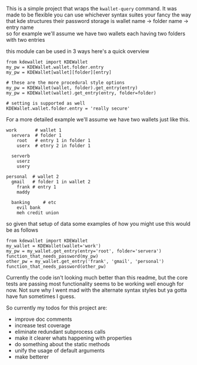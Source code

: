 This is a simple project that wraps the `kwallet-query` command.
It was made to be flexible you can use whichever syntax suites your fancy
the way that kde structures their password storage is
wallet name -> folder name -> entry name  
so for example we'll assume we have two wallets each having two folders with two entries  


this module can be used in 3 ways here's a quick overview
```
from kdewallet import KDEWallet
my_pw = KDEWallet.wallet.folder.entry
my_pw = KDEWallet[wallet][folder][entry]

# these are the more procedural style options
my_pw = KDEWallet(wallet, folder).get_entry(entry)
my_pw = KDEWallet(wallet).get_entry(entry, folder=folder)

# setting is supported as well
KDEWallet.wallet.folder.entry = 'really secure'
```

For a more detailed example we'll assume we have two wallets just like this.
```
work       # wallet 1
  servera  # folder 1
    root   # entry 1 in folder 1
    userx  # etnry 2 in folder 1

  serverb
    userz
    usery

personal  # wallet 2
  gmail   # folder 1 in wallet 2
    frank # entry 1  
    maddy

  banking     # etc
    evil bank
    meh credit union
```

so given that setup of data some examples of how you might use this would be as follows
```
from kdewallet import KDEWallet
my_wallet = KDEWallet(wallet='work')
my_pw = my_wallet.get_entry(entry='root', folder='servera')
function_that_needs_password(my_pw)
other_pw = my_wallet.get_entry('frank', 'gmail', 'personal')
function_that_needs_password(other_pw)
```

Currently the code isn't looking much better than this readme, but the core tests are passing
most functionality seems to be working well enough for now. Not sure why I went mad with the
alternate syntax styles but ya gotta have fun sometimes I guess.

So currently my todos for this project are:
- improve doc comments
- increase test coverage
- eliminate redundant subprocess calls
- make it clearer whats happening with properties
- do something about the static methods
- unify the usage of default arguments
- make betterer 
